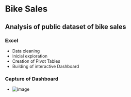# Bike Sales

## Analysis of public dataset of bike sales

### Excel
- Data cleaning
- Inicial exploration
- Creation of Pivot Tables
- Building of interactive Dashboard

### Capture of Dashboard

- ![image](https://user-images.githubusercontent.com/101947684/179781846-5cb2d708-1188-40f1-8fb9-09f161167c27.png)
